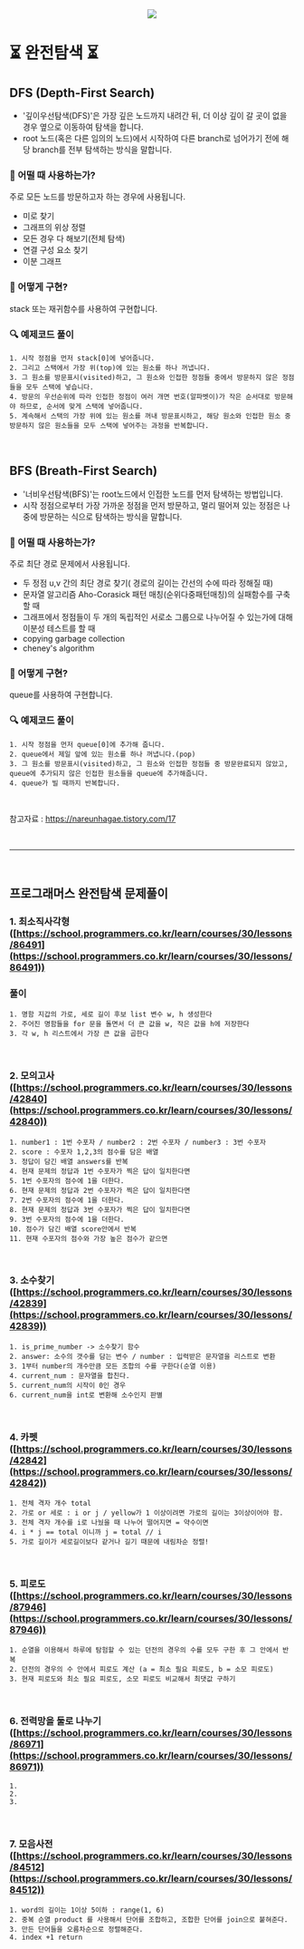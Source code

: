 <div align=center>
	<img src="https://capsule-render.vercel.app/api?type=waving&color=auto&height=200&section=header&text=Programmers&fontSize=90" />
</div>

# ⏳ 완전탐색 ⏳

## DFS (Depth-First Search)
- '깊이우선탐색(DFS)'은 가장 깊은 노드까지 내려간 뒤, 더 이상 깊이 갈 곳이 없을 경우 옆으로 이동하여 탐색을 합니다.
- root 노드(혹은 다른 임의의 노드)에서 시작하여 다른 branch로 넘어가기 전에 해당 branch를 전부 탐색하는 방식을 말합니다.

 
### 🤔 어떨 때 사용하는가?
주로 모든 노드를 방문하고자 하는 경우에 사용됩니다.

- 미로 찾기
- 그래프의 위상 정렬
- 모든 경우 다 해보기(전체 탐색)
- 연결 구성 요소 찾기
- 이분 그래프


### 🤔 어떻게 구현?
stack 또는 재귀함수를 사용하여 구현합니다.


### 🔍 예제코드 풀이
    1. 시작 정점을 먼저 stack[0]에 넣어줍니다.
    2. 그리고 스택에서 가장 위(top)에 있는 원소를 하나 꺼냅니다.
    3. 그 원소를 방문표시(visited)하고, 그 원소와 인접한 정점들 중에서 방문하지 않은 정점들을 모두 스택에 넣습니다.
    4. 방문의 우선순위에 따라 인접한 정점이 여러 개면 번호(알파벳이)가 작은 순서대로 방문해야 하므로, 순서에 맞게 스택에 넣어줍니다.
    5. 계속해서 스택의 가장 위에 있는 원소를 꺼내 방문표시하고, 해당 원소와 인접한 원소 중 방문하지 않은 원소들을 모두 스택에 넣어주는 과정을 반복합니다.


<br>


## BFS (Breath-First Search)
- '너비우선탐색(BFS)'는 root노드에서 인접한 노드를 먼저 탐색하는 방법입니다.
- 시작 정점으로부터 가장 가까운 정점을 먼저 방문하고, 멀리 떨어져 있는 정점은 나중에 방문하는 식으로 탐색하는 방식을 말합니다.

 
### 🤔 어떨 때 사용하는가?
주로 최단 경로 문제에서 사용됩니다.

- 두 정점 u,v 간의 최단 경로 찾기( 경로의 길이는 간선의 수에 따라 정해질 때)
- 문자열 알고리즘 Aho-Corasick 패턴 매칭(순위다중패턴매칭)의 실패함수를 구축할 때
- 그래프에서 정점들이 두 개의 독립적인 서로소 그룹으로 나누어질 수 있는가에 대해 이분성 테스트를 할 때
- copying garbage collection
- cheney's algorithm


### 🤔 어떻게 구현?
queue를 사용하여 구현합니다.


### 🔍 예제코드 풀이
    1. 시작 정점을 먼저 queue[0]에 추가해 줍니다.
    2. queue에서 제일 앞에 있는 원소를 하나 꺼냅니다.(pop)
    3. 그 원소를 방문표시(visited)하고, 그 원소와 인접한 정점들 중 방문완료되지 않았고, queue에 추가되지 않은 인접한 원소들을 queue에 추가해줍니다.
    4. queue가 빌 때까지 반복합니다.


<br>


참고자료 : https://nareunhagae.tistory.com/17

<br>
<hr>
<br>


## 프로그래머스 완전탐색 문제풀이

### 1. 최소직사각형([https://school.programmers.co.kr/learn/courses/30/lessons/86491](https://school.programmers.co.kr/learn/courses/30/lessons/86491))
### 풀이
    1. 명함 지갑의 가로, 세로 길이 후보 list 변수 w, h 생성한다
    2. 주어진 명함들을 for 문을 돌면서 더 큰 값을 w, 작은 값을 h에 저장한다
    3. 각 w, h 리스트에서 가장 큰 값을 곱한다
    
<br>

### 2. 모의고사([https://school.programmers.co.kr/learn/courses/30/lessons/42840](https://school.programmers.co.kr/learn/courses/30/lessons/42840))
    1. number1 : 1번 수포자 / number2 : 2번 수포자 / number3 : 3번 수포자
    2. score : 수포자 1,2,3의 점수를 담은 배열
    3. 정답이 담긴 배열 answers를 반복
    4. 현재 문제의 정답과 1번 수포자가 찍은 답이 일치한다면
    5. 1번 수포자의 점수에 1을 더한다.
    6. 현재 문제의 정답과 2번 수포자가 찍은 답이 일치한다면
    7. 2번 수포자의 점수에 1을 더한다.
    8. 현재 문제의 정답과 3번 수포자가 찍은 답이 일치한다면
    9. 3번 수포자의 점수에 1을 더한다.
    10. 점수가 담긴 배열 score안에서 반복
    11. 현재 수포자의 점수와 가장 높은 점수가 같으면
     
<br>


### 3. 소수찾기([https://school.programmers.co.kr/learn/courses/30/lessons/42839](https://school.programmers.co.kr/learn/courses/30/lessons/42839))
    1. is_prime_number -> 소수찾기 함수 
    2. answer: 소수의 갯수를 담는 변수 / number : 입력받은 문자열을 리스트로 변환                                                                                         3. 1부터 number의 개수만큼 모든 조합의 수를 구한다(순열 이용)
    4. current_num : 문자열을 합친다.
    5. current_num의 시작이 0인 경우
    6. current_num을 int로 변환해 소수인지 판별
    
<br>


### 4. 카펫 ([https://school.programmers.co.kr/learn/courses/30/lessons/42842](https://school.programmers.co.kr/learn/courses/30/lessons/42842))
    1. 전체 격자 개수 total
    2. 가로 or 세로 : i or j / yellow가 1 이상이려면 가로의 길이는 3이상이어야 함.
    3. 전체 격자 개수를 i로 나눴을 때 나누어 떨어지면 = 약수이면
    4. i * j == total 이니까 j = total // i
    5. 가로 길이가 세로길이보다 같거나 길기 때문에 내림차순 정렬!
    
<br>


### 5. 피로도([https://school.programmers.co.kr/learn/courses/30/lessons/87946](https://school.programmers.co.kr/learn/courses/30/lessons/87946))
    1. 순열을 이용해서 하루에 탐험할 수 있는 던전의 경우의 수를 모두 구한 후 그 안에서 반복
    2. 던전의 경우의 수 안에서 피로도 계산 (a = 최소 필요 피로도, b = 소모 피로도)
    3. 현재 피로도와 최소 필요 피로도, 소모 피로도 비교해서 최댓값 구하기
    
<br>

### 6. 전력망을 둘로 나누기([https://school.programmers.co.kr/learn/courses/30/lessons/86971](https://school.programmers.co.kr/learn/courses/30/lessons/86971))
    1. 
    2. 
    3. 
    
<br>


### 7. 모음사전([https://school.programmers.co.kr/learn/courses/30/lessons/84512](https://school.programmers.co.kr/learn/courses/30/lessons/84512))
    1. word의 길이는 1이상 5이하 : range(1, 6)
    2. 중복 순열 product 를 사용해서 단어를 조합하고, 조합한 단어를 join으로 붙혀준다.
    3. 만든 단어들을 오름차순으로 정렬해준다.
    4. index +1 return
